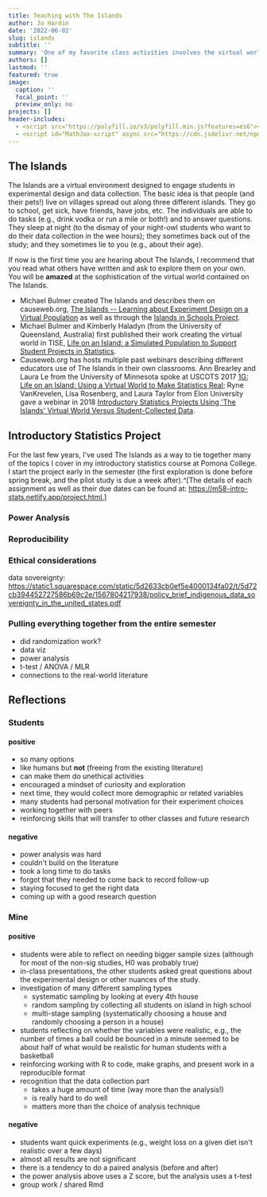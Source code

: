 ```yaml
---
title: Teaching with The Islands
author: Jo Hardin
date: '2022-06-02'
slug: islands
subtitle: ''
summary: 'One of my favorite class activities involves the virtual world known as The Islands. Students, too, love the project.'
authors: []
lastmod: ''
featured: true
image:
  caption: ''
  focal_point: ''
  preview_only: no
projects: []
header-includes:
  - <script src="https://polyfill.io/v3/polyfill.min.js?features=es6"></script>
  - <script id="MathJax-script" async src="https://cdn.jsdelivr.net/npm/mathjax@3/es5/tex-mml-chtml.js"></script>
---
```



## The Islands

The Islands are a virtual environment designed to engage students in experimental design and data collection.
The basic idea is that people (and their pets!) live on villages spread out along three different islands.
They go to school, get sick, have friends, have jobs, etc.
The individuals are able to do tasks (e.g., drink vodka or run a mile or both!) and to answer questions.
They sleep at night (to the dismay of your night-owl students who want to do their data collection in the wee hours); they sometimes back out of the study; and they sometimes lie to you (e.g., about their age).

If now is the first time you are hearing about The Islands, I recommend that you read what others have written and ask to explore them on your own.
You will be **amazed** at the sophistication of the virtual world contained on The Islands.  

* Michael Bulmer created The Islands and describes them on causeweb.org, <a href="https://www.causeweb.org/cause/resources/library/r12661" target = "_blank">The Islands -- Learning about Experiment Design on a Virtual Population</a> as well as through the <a href = "https://sites.google.com/site/islandsinschoolsprojectwebsite/home" target = "_blank">Islands in Schools Project</a>.
* Michael Bulmer and Kimberly Haladyn (from the University of Queensland, Australia) first published their work creating the virtual world in TISE, <a href = "https://escholarship.org/uc/item/2q0740hv" target = "_blank">Life on an Island: a Simulated Population to Support Student Projects in Statistics</a>.  
* Causeweb.org has hosts multiple past webinars describing different educators use of The Islands in their own classrooms.  Ann Brearley and Laura Le from the University of Minnesota spoke at USCOTS 2017 <a href = "https://www.causeweb.org/cause/uscots/uscots17/breakout/1G" target = "_blank">1G: Life on an Island: Using a Virtual World to Make Statistics Real<a>; Ryne VanKrevelen, Lisa Rosenberg, and Laura Taylor from Elon University gave a webinar in 2018 <a href = "https://www.causeweb.org/cause/webinar/teaching/2018-08" target = "_blank">Introductory Statistics Projects Using 'The Islands' Virtual World Versus Student-Collected Data</a>.

## Introductory Statistics Project

For the last few years, I've used The Islands as a way to tie together many of the topics I cover in my introductory statistics course at Pomona College.
I start the project early in the semester (the first exploration is done before spring break, and the pilot study is due a week after).^[The details of each assignment as well as their due dates can be found at: https://m58-intro-stats.netlify.app/project.html.]



### Power Analysis

### Reproducibility

### Ethical considerations

data sovereignty:
https://static1.squarespace.com/static/5d2633cb0ef5e4000134fa02/t/5d72cb394452727586b69c2e/1567804217938/policy_brief_indigenous_data_sovereignty_in_the_united_states.pdf

### Pulling everything together from the entire semester

* did randomization work?
* data viz
* power analysis
* t-test / ANOVA / MLR
* connections to the real-world literature

## Reflections

### Students

#### positive

* so many options
* like humans but **not** (freeing from the existing literature)
* can make them do unethical activities
* encouraged a mindset of curiosity and exploration
* next time, they would collect more demographic or related variables
* many students had personal motivation for their experiment choices
* working together with peers
* reinforcing skills that will transfer to other classes and future research


#### negative

* power analysis was hard
* couldn't build on the literature
* took a long time to do tasks
* forgot that they needed to come back to record follow-up
* staying focused to get the right data
* coming up with a good research question


### Mine

#### positive

* students were able to reflect on needing bigger sample sizes (although for most of the non-sig studies, H0 was probably true)
* in-class presentations, the other students asked great questions about the experimental design or other nuances of the study.
* investigation of many different sampling types
    - systematic sampling by looking at every 4th house
    - random sampling by collecting all students on island in high school
    - multi-stage sampling (systematically choosing a house and randomly choosing a person in a house)
* students reflecting on whether the variables were realistic, e.g., the number of times a ball could be bounced in a minute seemed to be about half of what would be realistic for human students with a basketball
* reinforcing working with R to code, make graphs, and present work in a reproducible format
* recognition that the data collection part
  - takes a huge amount of time (way more than the analysis!)
  - is really hard to do well
  - matters more than the choice of analysis technique


#### negative

* students want quick experiments (e.g., weight loss on a given diet isn't realistic over a few days)
* almost all results are not significant
* there is a tendency to do a paired analysis (before and after)
* the power analysis above uses a Z score, but the analysis uses a t-test
* group work / shared Rmd



